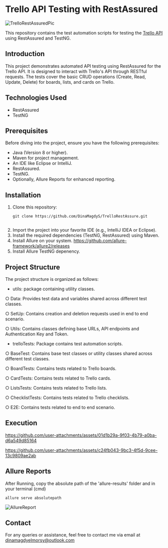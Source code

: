 # Trello API Testing with RestAssured
![TrelloRestAssuredPic](https://github.com/user-attachments/assets/76618ad1-30f1-4e0c-ab1b-06dfa14b3e95)

This repository contains the test automation scripts for testing the [Trello API](https://developer.atlassian.com/cloud/trello/rest/) using RestAssured and TestNG.

## Introduction
This project demonstrates automated API testing using RestAssured for the Trello API. It is designed to interact with Trello's API through RESTful requests.
The tests cover the basic CRUD operations (Create, Read, Update, Delete) for boards, lists, and cards on Trello.

## Technologies Used
- RestAssured
- TestNG

## Prerequisites
Before diving into the project, ensure you have the following prerequisites:

- Java (Version 8 or higher).
- Maven for project management.
- An IDE like Eclipse or IntelliJ.
- RestAssured.
- TestNG.
- Optionally, Allure Reports for enhanced reporting.

## Installation
 1. Clone this repository:
    ```console
    git clone https://github.com/DinaMagdyS/TrelloRestAssure.git


2. Import the project into your favorite IDE (e.g., IntelliJ IDEA or Eclipse).
3. Install the required dependencies (TestNG, RestAssured) using Maven.
4. Install Allure on your system.  https://github.com/allure-framework/allure2/releases
5. Install Allure TestNG depenency. 

## Project Structure
The project structure is organized as follows:

- utils: package containing utility classes.
  
○ Data: Provides test data and variables shared across different test classes.

○ SetUp: Contains creation and deletion requests used in end to end scenario.

○ Utils: Contains classes defining base URLs, API endpoints and Authentication Key and Token. 

- trelloTests: Package contains test automation scripts.
  
○ BaseTest: Contains base test classes or utility classes shared across different test classes.

○ BoardTests: Contains tests related to Trello boards.

○ CardTests: Contains tests related to Trello cards.

○ ListsTests: Contains tests related to Trello lists.

○ ChecklistTests: Contains tests related to Trello checklists.

○ E2E: Contains tests related to end to end scenario.

## Execution 


https://github.com/user-attachments/assets/01d1b29a-9f03-4b79-a0ba-d6a549d85164



https://github.com/user-attachments/assets/c24fb043-9bc3-4f5d-9cee-13c9809ae2ab





## Allure Reports
After Running, copy the absolute path of the 'allure-results' folder and in your terminal (cmd) 
```console
allure serve absolutepath
```
![AllureReport](https://github.com/user-attachments/assets/0b0155d6-d5ef-4c0a-beb0-2ab33f8decde)

## Contact 
For any queries or assistance, feel free to contact me via email at dinamagdyelmorsy@outlook.com
